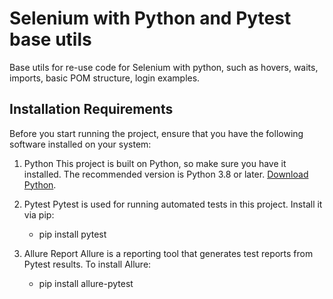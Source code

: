 # Selenium with Python and Pytest base utils

Base utils for re-use code for Selenium with python, such as hovers, waits, imports, basic POM structure, login examples.

## Installation Requirements

Before you start running the project, ensure that you have the following software installed on your system:

1. Python
    This project is built on Python, so make sure you have it installed. The recommended version is Python 3.8 or later.
    [Download Python](https://www.python.org/downloads/).
    
2. Pytest
    Pytest is used for running automated tests in this project. Install it via pip:

    - pip install pytest

3. Allure Report
    Allure is a reporting tool that generates test reports from Pytest results. To install Allure:

    - pip install allure-pytest


